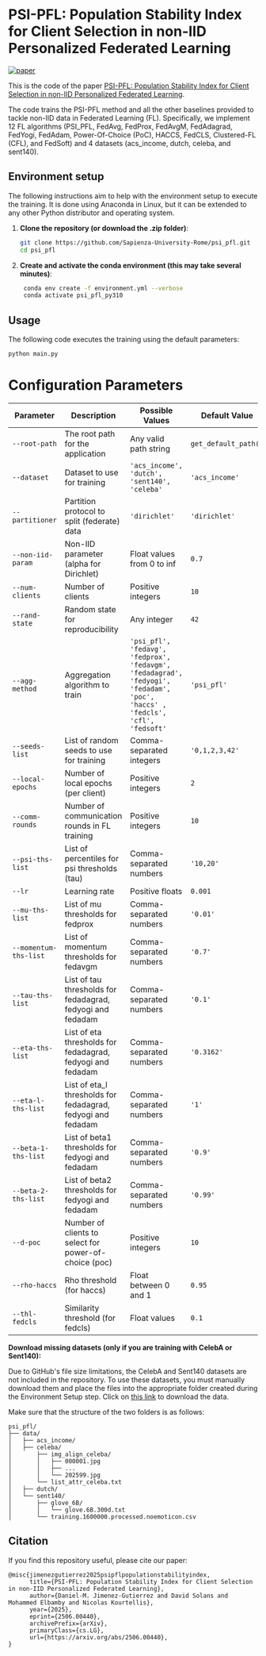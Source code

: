 # PSI-PFL: Population Stability Index for Client Selection in non-IID Personalized Federated Learning

[![paper](https://img.shields.io/badge/PAPER-arXiv-yellowgreen?style=for-the-badge)]()
&nbsp;&nbsp;&nbsp;

This is the code of the paper [PSI-PFL: Population Stability Index for Client Selection in non-IID Personalized Federated Learning]().


The code trains the PSI-PFL method and all the other baselines provided to tackle non-IID data in Federated Learning (FL). Specifically, we implement 12 FL algorithms (PSI_PFL, FedAvg, FedProx, FedAvgM, FedAdagrad, FedYogi, FedAdam, Power-Of-Choice (PoC), HACCS, FedCLS, Clustered-FL (CFL), and FedSoft) and 4 datasets (acs_income, dutch, celeba, and sent140).

## Environment setup

The following instructions aim to help with the environment setup to execute the training. It is done using Anaconda in Linux, but it can be extended to any other Python distributor and operating system.

1. **Clone the repository (or download the .zip folder)**:
   ```bash
   git clone https://github.com/Sapienza-University-Rome/psi_pfl.git
   cd psi_pfl

2. **Create and activate the conda environment (this may take several minutes)**:
   ```bash
    conda env create -f environment.yml --verbose
    conda activate psi_pfl_py310

## Usage
The following code executes the training using the default parameters:
```
python main.py
```

# Configuration Parameters

| Parameter | Description | Possible Values | Default Value |
|-----------|-------------|-----------------|---------------|
| `--root-path` | The root path for the application | Any valid path string | `get_default_path()` |
| `--dataset` | Dataset to use for training | `'acs_income', 'dutch', 'sent140', 'celeba'` | `'acs_income'` |
| `--partitioner` | Partition protocol to split (federate) data | `'dirichlet'` | `'dirichlet'` |
| `--non-iid-param` | Non-IID parameter (alpha for Dirichlet) | Float values from 0 to inf | `0.7` |
| `--num-clients` | Number of clients | Positive integers | `10` |
| `--rand-state` | Random state for reproducibility | Any integer | `42` |
| `--agg-method` | Aggregation algorithm to train | `'psi_pfl', 'fedavg', 'fedprox', 'fedavgm', 'fedadagrad', 'fedyogi', 'fedadam', 'poc', 'haccs' , 'fedcls', 'cfl', 'fedsoft'` | `'psi_pfl'` |
| `--seeds-list` | List of random seeds to use for training | Comma-separated integers | `'0,1,2,3,42'` |
| `--local-epochs` | Number of local epochs (per client) | Positive integers | `2` |
| `--comm-rounds` | Number of communication rounds in FL training | Positive integers | `10` |
| `--psi-ths-list` | List of percentiles for psi thresholds (tau) | Comma-separated numbers | `'10,20'` |
| `--lr` | Learning rate | Positive floats | `0.001` |
| `--mu-ths-list` | List of mu thresholds for fedprox | Comma-separated numbers | `'0.01'` |
| `--momentum-ths-list` | List of momentum thresholds for fedavgm | Comma-separated numbers | `'0.7'` |
| `--tau-ths-list` | List of tau thresholds for fedadagrad, fedyogi and fedadam | Comma-separated numbers | `'0.1'` |
| `--eta-ths-list` | List of eta thresholds for fedadagrad, fedyogi and fedadam | Comma-separated numbers | `'0.3162'` |
| `--eta-l-ths-list` | List of eta_l thresholds for fedadagrad, fedyogi and fedadam | Comma-separated numbers | `'1'` |
| `--beta-1-ths-list` | List of beta1 thresholds for fedyogi and fedadam | Comma-separated numbers | `'0.9'` |
| `--beta-2-ths-list` | List of beta2 thresholds for fedyogi and fedadam | Comma-separated numbers | `'0.99'` |
| `--d-poc` | Number of clients to select for power-of-choice (poc) | Positive integers | `10` |
| `--rho-haccs` | Rho threshold (for haccs) | Float between 0 and 1 | `0.95` |
| `--thl-fedcls` | Similarity threshold (for fedcls) | Float values | `0.1` |


**Download missing datasets (only if you are training with CelebA or Sent140):**

Due to GitHub's file size limitations, the CelebA and Sent140 datasets are not included in the repository. To use these datasets, you must manually download them and place the files into the appropriate folder created during the Environment Setup step.
Click on [this link](https://drive.google.com/drive/folders/14_5T_fiQgVDoFt8vXoombLjkF34o5stC?usp=sharing) to download the data.

Make sure that the structure of the two folders is as follows:

```
psi_pfl/
├── data/
│   ├── acs_income/
│   ├── celeba/
│       ├── img_align_celeba/
│       │   ├── 000001.jpg
│       │   ├── ...
│       │   └── 202599.jpg
│       └── list_attr_celeba.txt
│   ├── dutch/
│   └── sent140/
│       ├── glove_6B/
│       │   └── glove.6B.300d.txt
│       └── training.1600000.processed.noemoticon.csv
```

## Citation
If you find this repository useful, please cite our paper:

```
@misc{jimenezgutierrez2025psipflpopulationstabilityindex,
      title={PSI-PFL: Population Stability Index for Client Selection in non-IID Personalized Federated Learning}, 
      author={Daniel-M. Jimenez-Gutierrez and David Solans and Mohammed Elbamby and Nicolas Kourtellis},
      year={2025},
      eprint={2506.00440},
      archivePrefix={arXiv},
      primaryClass={cs.LG},
      url={https://arxiv.org/abs/2506.00440}, 
}
```
